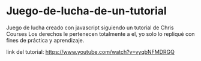 # Juego-de-lucha-de-un-tutorial
Juego de lucha creado con javascript siguiendo un tutorial de Chris Courses
Los derechos le pertenecen totalmente a el, yo solo lo repliqué con fines de práctica y aprendizaje.

link del tutorial:
https://www.youtube.com/watch?v=vyqbNFMDRGQ
